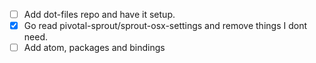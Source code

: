 - [ ] Add dot-files repo and have it setup.
- [x] Go read pivotal-sprout/sprout-osx-settings and remove things I dont need.
- [ ] Add atom, packages and bindings
